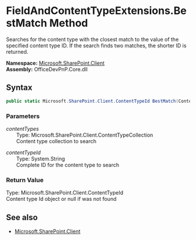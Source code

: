 # FieldAndContentTypeExtensions.BestMatch Method  
Searches for the content type with the closest match to the value of the specified content type ID. 
            If the search finds two matches, the shorter ID is returned.  

**Namespace:** [Microsoft.SharePoint.Client](Microsoft.SharePoint.Client.md)  
**Assembly:** OfficeDevPnP.Core.dll  
## Syntax
```C#
public static Microsoft.SharePoint.Client.ContentTypeId BestMatch(ContentTypeCollection contentTypes, String contentTypeId)
```
### Parameters
*contentTypes*  
&emsp;&emsp;Type: Microsoft.SharePoint.Client.ContentTypeCollection  
&emsp;&emsp;Content type collection to search  
  
*contentTypeId*  
&emsp;&emsp;Type: System.String  
&emsp;&emsp;Complete ID for the content type to search  
  
### Return Value
Type: Microsoft.SharePoint.Client.ContentTypeId  
Content type Id object or null if was not found

## See also
- [Microsoft.SharePoint.Client](Microsoft.SharePoint.Client.md)
